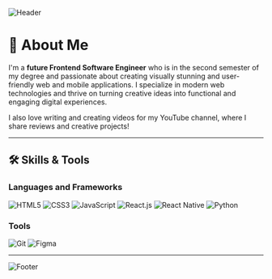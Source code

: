 ![Header](https://via.placeholder.com/1200x400?text=Hi+there,+I'm+a+Frontend+Engineer!+%F0%9F%91%8B)

# 🚀 About Me

I'm a **future Frontend Software Engineer** who is in the second semester of my degree and passionate about creating visually stunning and user-friendly web and mobile applications. I specialize in modern web technologies and thrive on turning creative ideas into functional and engaging digital experiences.

I also love writing and creating videos for my YouTube channel, where I share reviews and creative projects!

---

## 🛠️ Skills & Tools

### Languages and Frameworks
![HTML5](https://img.shields.io/badge/-HTML5-E34F26?logo=html5&logoColor=white&style=flat-square)
![CSS3](https://img.shields.io/badge/-CSS3-1572B6?logo=css3&logoColor=white&style=flat-square)
![JavaScript](https://img.shields.io/badge/-JavaScript-F7DF1E?logo=javascript&logoColor=black&style=flat-square)
![React.js](https://img.shields.io/badge/-React.js-61DAFB?logo=react&logoColor=black&style=flat-square)
![React Native](https://img.shields.io/badge/-React%20Native-61DAFB?logo=react&logoColor=black&style=flat-square)
![Python](https://img.shields.io/badge/-Python-3776AB?logo=python&logoColor=white&style=flat-square)

### Tools
![Git](https://img.shields.io/badge/-Git-F05032?logo=git&logoColor=white&style=flat-square)
![Figma](https://img.shields.io/badge/-Figma-F24E1E?logo=figma&logoColor=white&style=flat-square)

---

![Footer](https://s2.r29static.com/bin/entry/eef/0,0,2000,1050/x,80/1997702/image.jpg)
